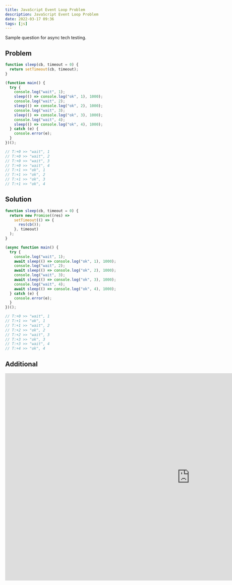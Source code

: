 ```yaml
---
title: JavaScript Event Loop Problem
description: JavaScript Event Loop Problem
date: 2022-03-17 09:36
tags: [js]
---
```


Sample question for async tech testing.

## Problem

```js
function sleep(cb, timeout = 0) {
  return setTimeout(cb, timeout);
}

(function main() {
  try {
    console.log("wait", 1);
    sleep(() => console.log("ok", 1), 1000);
    console.log("wait", 2);
    sleep(() => console.log("ok", 2), 1000);
    console.log("wait", 3);
    sleep(() => console.log("ok", 3), 1000);
    console.log("wait", 4);
    sleep(() => console.log("ok", 4), 1000);
  } catch (e) {
    console.error(e);
  }
})();

// T:+0 >> "wait", 1
// T:+0 >> "wait", 2
// T:+0 >> "wait", 3
// T:+0 >> "wait", 4
// T:+1 >> "ok", 1
// T:+1 >> "ok", 2
// T:+1 >> "ok", 3
// T:+1 >> "ok", 4
```

## Solution

```js
function sleep(cb, timeout = 0) {
  return new Promise((res) =>
    setTimeout(() => {
      res(cb());
    }, timeout)
  );
}

(async function main() {
  try {
    console.log("wait", 1);
    await sleep(() => console.log("ok", 1), 1000);
    console.log("wait", 2);
    await sleep(() => console.log("ok", 2), 1000);
    console.log("wait", 3);
    await sleep(() => console.log("ok", 3), 1000);
    console.log("wait", 4);
    await sleep(() => console.log("ok", 4), 1000);
  } catch (e) {
    console.error(e);
  }
})();

// T:+0 >> "wait", 1
// T:+1 >> "ok", 1
// T:+1 >> "wait", 2
// T:+2 >> "ok", 2
// T:+2 >> "wait", 3
// T:+3 >> "ok", 3
// T:+3 >> "wait", 4
// T:+4 >> "ok", 4
```

## Additional

<iframe width="1190" height="669" src="https://www.youtube.com/embed/8aGhZQkoFbQ?t=365" title="YouTube video player" frameborder="0" allow="accelerometer; autoplay; clipboard-write; encrypted-media; gyroscope; picture-in-picture" allowfullscreen></iframe>
